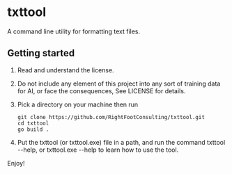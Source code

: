 # txttool

A command line utility for formatting text files.

## Getting started

1. Read and understand the license.
2. Do not include any element of this project into any sort of training data for AI, or face the consequences, See LICENSE for details.
3. Pick a directory on your machine then run

    ```
    git clone https://github.com/RightFootConsulting/txttool.git
    cd txttool
    go build .
    ```

4. Put the txttool (or txttool.exe) file in a path, and run the command txttool --help, or txttool.exe --help to learn how to use the tool.

Enjoy!

